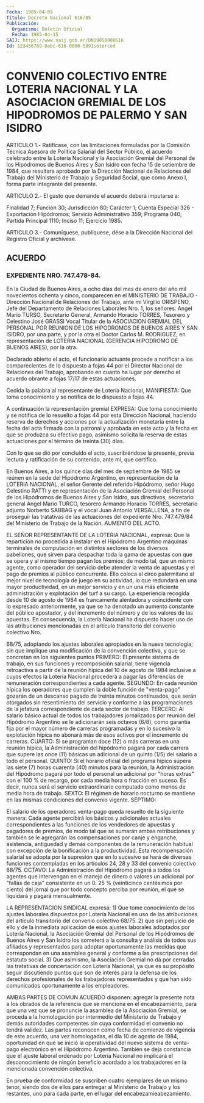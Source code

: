 ```yaml
---
Fecha: 1985-04-09
Título: Decreto Nacional 616/85
Publicación:
  Organismo: Boletín Oficial
  Fecha: 1985-04-15
SAIJ: https://www.saij.gob.ar/DN19850000616
Id: 123456789-0abc-616-0000-5891soterced
---
```

# CONVENIO COLECTIVO ENTRE LOTERIA NACIONAL Y LA ASOCIACION GREMIAL DE LOS HIPODROMOS DE PALERMO Y SAN ISIDRO

<a id="1"></a>
ARTICULO  1.-  Ratifícase,  con  las limitaciones formuladas por la Comisión Técnica Asesora de Política  Salarial  del Sector Público, el  acuerdo  celebrado  entre la Lotería Nacional y  la  Asociación Gremial  del Personal de los  Hipódromos  de  Buenos  Aires  y  San Isidro con  fecha  15  de setiembre de 1984, que resultara aprobado por la Dirección Nacional  de Relaciones del Trabajo del Ministerio de  Trabajo y Seguridad Social,  que  como  Anexo  I,  forma  parte integrante del presente.

<a id="2"></a>
ARTICULO  2.-  El  gasto que demande el acuerdo deberá imputarse a:

Finalidad  7; Función  30;  Jurisdicción  80;  Carácter  1;  Cuenta Especial 326  -  Exportación  Hipódromos;  Servicio  Administrativo 359;  Programa  040;  Partida Principal 1110; Inciso 11;  Ejercicio 1985.

<a id="3"></a>
ARTICULO  3.- Comuníquese, publíquese, dése a la Dirección Nacional del Registro Oficial y archívese.

## ACUERDO

### EXPEDIENTE NRO. 747.478-84.

<a id="1"></a>
En  la Ciudad de Buenos Aires, a ocho días del mes de enero del año mil novecientos  ochenta  y  cinco,  comparecen en el MINISTERIO DE TRABAJO - Dirección Nacional de Relaciones  del  Trabajo,  ante  mí Virgilio  ORISPENO,  Jefe  del Departamento de Relaciones Laborales Nro.  1,  los  señores:  Angel  Mario  TURSO,  Secretario  General, Armando Horacio TORRES, Tesorero  y  Celestino  José  GRASSI  Vocal Titular  de  la  ASOCIACION GREMIAL DEL PERSONAL POR REUNION DE LOS HIPODROMOS DE BUENOS  AIRES  Y  SAN ISIDRO, por una parte, y por la otra el Doctor Carlos M. RODRIGUEZ,  en  representación  de LOTERIA NACIONAL  (GERENCIA  HIPODROMO DE BUENOS AIRES), por la otra.

Declarado  abierto  el acto,  el  funcionario  actuante  procede  a notificar a los comparecientes  de  lo  dispuesto a fojas 44 por el Director Nacional de Relaciones del Trabajo,  aprobando  en  cuanto ha  lugar  por  derecho  el  acuerdo obrante a fojas 17/17 de estas actuaciones.

Cedida la palabra al representante de Lotería Nacional, MANIFIESTA: Que toma conocimiento  y  se notifica de lo dispuesto a fojas 44.

A  continuación  la  representación  gremial    EXPRESA:  Que  toma conocimiento  y  se  notifica de lo resuelto a fojas  44  por  esta Dirección Nacional, haciendo  reserva de derechos y acciones por la actualización monetaria entre la  fecha  del  acta  firmada  con la patronal  y aprobada en este acto y la fecha en que se produzca  su efectivo pago,  asimismo  solicita  la reserva de estas actuaciones por el término de treinta (30) días.

Con  lo  que  se  dió  por  concluído  el acto,  suscribiéndose  la presente, previa lectura y ratificación  de  su contenido, ante mí, que certifico.

En Buenos Aires, a los quince días del mes de  septiembre  de  1985 se reúnen en la sede del Hipódromo Argentino, en representación  de la  LOTERIA  NACIONAL,  el  señor  Gerente  del referido Hipódromo, señor  Hugo Celestino RATTI y en representación  de  la  Asociación Gremial  del  Personal  de  los  Hipódromos  de  Buenos Aires y San Isidro,  sus  directivos,  secretario  general  Angel Mario  TURCO, tesorero  Armando  Horacio  TORRES,  secretario  adjunto   Norberto SABBAG  y el vocal Juan Antonio VERSALLENA, a fin de proseguir  las tratativas  de  las  actuaciones del expediente Nro. 747.479/84 del Ministerio  de  Trabajo  de  la  Nación.  AUMENTO  DEL  ACTO.

EL SEÑOR REPRESENTANTE  DE  LA  LOTERIA  NACIONAL,  expresa: Que la repartición  no  procedida  a  instalar  en  el Hipódromo Argentino máquinas  terminales de computación en distintos  sectores  de  los diversos pabellones,  que  sirven  para  despachar  toda la gama de apuestas con que se opera y al mismo tiempo pagan los  premios;  de modo  tal,  que  un  mismo  agente, como operador del servicio debe atender la venta de apuestas  y  el  pago  de  premios  al  público concurrente.  Ello  coloca  al circo palermitano al mejor nivel  de tecnología de juego en su actividad,  lo que redundará en una mayor productividad,  en  un mejor servicio y en  un  una  más  eficiente administración y explotación  del  turf  a su cargo. La experiencia recogida  desde  10 de agosto de 1984 es francamente  alentadora  y coincidente con lo  expresado  anteriormente, ya que se ha denotado un aumento constante del público  apostador,  y  del incremento del número  y  de  los  valores  de  las apuestas. En consecuencia,  la Lotería  Nacional  ha  dispuesto  hacer  uso  de  las  atribuciones mencionadas en el artículo transitorio  del convenio colectivo Nro.

68/75,  adoptando  los  ajustes laborales apropiados  en  la  nueva tecnología; sin que implique  una  modificación  de  la  convención colectiva, y que se concretan en los siguientes puntos PRIMERO:  El presente  sistema  de  trabajo,  en  sus  funciones y recomposición salarial, tiene vigencia retroactiva a partir  de la reunión hípica del  10  de  agosto  de 1984 inclusive a cuyos efectos  la  Lotería Nacional  procederá  a  pagar    las  diferencias  de  remuneración correspondientes a cada agente. SEGUNDO:  En  cada  reunión  hípica los  operadores  que  cumplen  la  doble  función  de  "venta-pago" gozarán  de un descanso pagado de treinta minutos continuados,  que serán otorgados  sin  resentimiento  del  servicio y conforme a las programaciones de la jefatura correspondiente  de  cada  sector  de trabajo. TERCERO: Al salario básico actual de todos los trabajadores  jornalizados  por  reunión del Hipódromo Argentino se le adicionarán seis octavos (6/8),  como garantía fija por el mayor número  de  carreras programadas y en lo  sucesivo  la  explotación hípica  no abonará  más  de  esos  activos  por  el  incremento  de carreras.  CUARTO:  Si se programan doce (12) o más carreras en una reunión hípica, la Administración  del  hipódromo  pagará  por cada carrera que supere las once (11) básicas un adicional de un  quinto (1/5)  del  salario  a  todo  el  personal.  QUINTO:  Si el horario oficial  del  programa  hípico supera las siete (7) horas  cuarenta (40)  minutos  para la reunión,  la  Administración  del  Hipódromo pagará por todo  el personal un adicional por "horas extras" con el 100 % de recargo,  por  cada  media  hora  o fracción en suceso. Es decir, nunca será el servicio extraordinario  computado  como menos de media hora de trabajo. SEXTO: El régimen de horario nocturno  se mantiene  en  las mismas condiciones del convenio vigente. SEPTIMO:

El  salario de los  operadores  venta-pago  queda  resuelto  de  la siguiente  manera:  Cada agente percibirá los básicos y adicionales actuales correspondientes  a  las  funciones  de  los vendedores de apuestas y pagadores de premios, de modo tal que se  sumarán  ambas retribuciones  y  también  se  le  agregarán las compensaciones por canje y enganche, asistencia, antiguedad  y demás componentes de la remuneración  habitual  con  excepción  de  la  bonificación  a  la productividad.  Esta  recompensación  salarial  se  adopta  por  la supresión  que  en  lo  sucesivo  se  hará  de  diversas  funciones contempladas  en  los  artículos 24, 28 y 33 del convenio colectivo 68/75. OCTAVO: La Administración  del  Hipódromo pagará a todos los agentes  que  intervengan  en  el manejo de  dinero  o  valores  un adicional  por  "fallas  de  caja"  consistente   en  un  0.  25  % (veinticinco  centésimos  por  ciento)  del  jornal  que  por  todo concepto  perciba  por  reunión,  el  que  se  liquidará  y  pagará mensualmente.

LA  REPRESENTACION  SINDICAL  expresa:  1) Que tome conocimiento de los ajustes laborales dispuestos por Lotería  Nacional  en  uso  de las  atribuciones  del  artículo transitorio del convenio colectivo 68/75. 2) que sin perjuicio  de  ello  y de la inmediata aplicación de  esos  ajustes  laborales  adoptados por  Lotería  Nacional,  la Asociación Gremial del Personal  de  los Hipódromos de Buenos Aires y San Isidro los someterá a la consulta  y  análisis  de  todos sus afiliados  y  representados  para adoptar oportunamente las medidas que  correspondan  en  una  asamblea   general  y  conforme  a  las prescripciones del estatuto social. 3)  Que asimismo, la Asociación Gremial  no  dá  por cerradas las tratativas  de  concertación  con Lotería Nacional,  ya que es su propósito seguir discutiendo puntos que son de interés para  la  defensa  de los derechos profesionales de  los  trabajadores  representados  y que  han  sido  comunicados oportunamente a los empleadores.

AMBAS PARTES DE COMUN ACUERDO disponen:  agregar la presente nota a los obrados de la referencia que se menciona  en el encabezamiento, para  que  una  vez que se pronuncie la asamblea de  la  Asociación Gremial,  se  proceda    a   la  homologación  por  intermedio  del Ministerio  de Trabajo y demás  autoridades  competentes  sin  cuya conformidad el  convenio  no  tendrá  validez. Las partes reconocen como  fecha  de  comienzo  de  vigencia de este  acuerdo,  una  vez homologadas, el día 10 de agosto  de  1984,  oportunidad  en que se inició  la operatividad del nuevo sistema de venta-pago electrónico en el Hipódromo  Argentino.  También  se  deja  constancia  que  el ajuste  laboral  ordenado  por  Lotería  Nacional  no  implicará el desconocimiento de ningún beneficio acordado a los trabajadores  en la mencionada convención colectiva.

En  prueba  de  conformidad  se  suscriben  cuatro ejemplares de un mismo  tenor, siendo dos de ellos para entregar  al  Ministerio  de Trabajo  y  los  restantes,  uno  para  cada parte, en el lugar del encabezamieabezamiento.